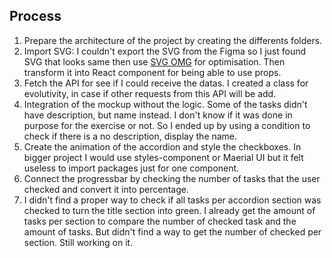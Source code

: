 ## Process

1. Prepare the architecture of the project by creating the differents folders.
2. Import SVG: I couldn't export the SVG from the Figma so I just found SVG that looks same then use [SVG OMG](https://jakearchibald.github.io/svgomg/) for optimisation. Then transform it into React component for being able to use props.
3. Fetch the API for see if I could receive the datas. I created a class for evolutivity, in case if other requests from this API will be add.
4. Integration of the mockup without the logic. Some of the tasks didn't have description, but name instead. I don't know if it was done in purpose for the exercise or not. So I ended up by using a condition to check if there is a no description, display the name.
5. Create the animation of the accordion and style the checkboxes. In bigger project I would use styles-component or Maerial UI but it felt useless to import packages just for one component.
6. Connect the progressbar by checking the number of tasks that the user checked and convert it into percentage.
7. I didn't find a proper way to check if all tasks per accordion section was checked to turn the title section into green. I already get the amount of tasks per section to compare the number of checked task and the amount of tasks. But didn't find a way to get the number of checked per section. Still working on it.
